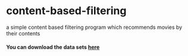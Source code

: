 # content-based-filtering
a simple content based filtering program which recommends movies by their contents

<p><h4>You can download the data sets <a href=https://www.kaggle.com/tmdb/tmdb-movie-metadata?select=tmdb_5000_credits.csv><b>here</b></a><h4></p>
